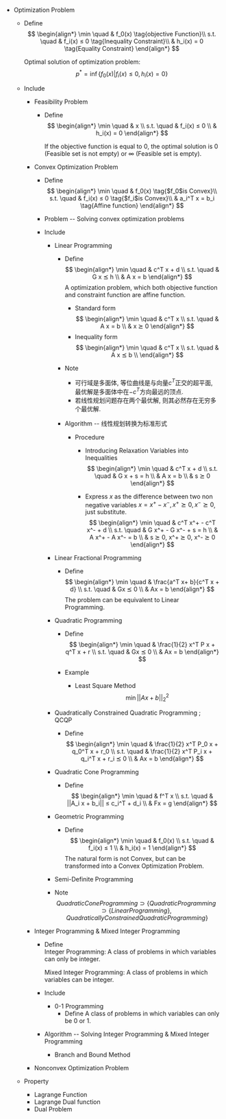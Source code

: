 * Optimization Problem
  - Define
    $$
    \begin{align*}
      \min \quad & f_0(x)  \tag{objective Function}\\
      s.t. \quad & f_i(x) ≤ 0  \tag{Inequality Constraint}\\
            & h_i(x) = 0  \tag{Equality Constraint}
    \end{align*}
    $$

    Optimal solution of optimization problem: 
    $$p^*= \inf \{f_{0}(x) | f_i(x) ≤ 0, h_i(x) = 0 \}$$

  - Include
    * Feasibility Problem
      - Define
        $$
        \begin{align*}
          \min \quad & x  \\
          s.t. \quad & f_i(x) ≤ 0  \\
                & h_i(x) = 0
        \end{align*}
        $$

        If the objective function is equal to 0, the optimal solution is 0 (Feasible set is not empty) or $\infty$ (Feasible set is empty).

    * Convex Optimization Problem
      - Define
        $$
        \begin{align*}
          \min \quad & f_0(x) \tag{$f_0$is Convex}\\ 
          s.t. \quad & f_i(x) ≤ 0 \tag{$f_i$is Convex}\\ 
            & a_i^T x = b_i  \tag{Affine function} 
        \end{align*}
        $$

      - Problem -- Solving convex optimization problems

      - Include
        * Linear Programming
          - Define
            $$
            \begin{align*}
              \min \quad & c^T x + d  \\
              s.t. \quad & G x ⪯ h  \\
                & A x = b
            \end{align*}
            $$
            A optimization problem, which both objective function and constraint function are affine function.
            
            - Standard form
              $$
              \begin{align*}
                \min \quad & c^T x  \\
                s.t. \quad & A x = b  \\
                  & x ⪰ 0
              \end{align*}
              $$
            - Inequality form
              $$
              \begin{align*}
                \min \quad & c^T x  \\
                s.t. \quad & A x ⪯ b  \\
              \end{align*}
              $$

          - Note
            - 可行域是多面体, 等位曲线是与向量$c^T$正交的超平面, 最优解是多面体中在$-c^T$方向最远的顶点.
            - 若线性规划问题存在两个最优解, 则其必然存在无穷多个最优解. 
          
          - Algorithm -- 线性规划转换为标准形式
            - Procedure
              - Introducing Relaxation Variables into Inequalities
                $$
                \begin{align*}
                  \min \quad & c^T x + d  \\
                  s.t. \quad & G x + s = h  \\
                    & A x = b  \\
                    & s ⪰ 0
                \end{align*}
                $$

              - Express $x$ as the difference between two non negative variables $x = x^+ - x^-, x^+ ⪰ 0, x^- ⪰ 0$, just substitute.
                $$
                \begin{align*}
                  \min \quad & c^T x^+ - c^T x^- + d  \\
                  s.t. \quad & G x^+ - G x^- + s = h  \\
                    & A x^+ - A x^- = b  \\
                    & s ⪰ 0, x^+ ⪰ 0, x^- ⪰ 0
                \end{align*}
                $$

        * Linear Fractional Programming
          - Define
            $$
            \begin{align*}
              \min \quad & \frac{a^T x+ b}{c^T x + d}  \\
              s.t. \quad & Gx ⪯ 0  \\
                & Ax = b
            \end{align*}
            $$
            The problem can be equivalent to Linear Programming.

        * Quadratic Programming
          - Define
            $$
            \begin{align*}
              \min \quad & \frac{1}{2} x^T P x + q^T x + r  \\
              s.t. \quad & Gx ⪯ 0  \\
                & Ax = b
            \end{align*}
            $$

          - Example
            - Least Square Method
              $$\min ||Ax + b||_2^2$$

        * Quadratically Constrained Quadratic Programming ; QCQP
          - Define
            $$
            \begin{align*}
              \min \quad & \frac{1}{2} x^T P_0 x + q_0^T x + r_0  \\
              s.t. \quad & \frac{1}{2} x^T P_i x + q_i^T x + r_i ⪯ 0  \\
                & Ax = b
            \end{align*}
            $$

        * Quadratic Cone Programming
          - Define
            $$
            \begin{align*}
              \min \quad & f^T x  \\
              s.t. \quad & ||A_i x + b_i|| ≤ c_i^T + d_i  \\
                & Fx = g
            \end{align*}
            $$

        * Geometric Programming
          - Define
            $$
            \begin{align*}
              \min \quad & f_0(x)  \\
              s.t. \quad & f_i(x) ≤ 1  \\
                & h_i(x) = 1
            \end{align*}
            $$
            The natural form is not Convex, but can be transformed into a Convex Optimization Problem.
            
        * Semi-Definite Programming

        - Note
          $$Quadratic Cone Programming \supset \{Quadratic Programming \supset \{ Linear Programming \} , Quadratically Constrained Quadratic Programming\}$$
            
    * Integer Programming & Mixed Integer Programming
      - Define  
        Integer Programming: A class of problems in which variables can only be integer.

        Mixed Integer Programming: A class of problems in which variables can be integer.
            
      - Include
        * 0-1 Programming
          - Define
            A class of problems in which variables can only be 0 or 1.

      - Algorithm -- Solving Integer Programming & Mixed Integer Programming
        - Branch and Bound Method

    * Nonconvex Optimization Problem

  - Property
    * Lagrange Function
    * Lagrange Dual function
    * Dual Problem
    